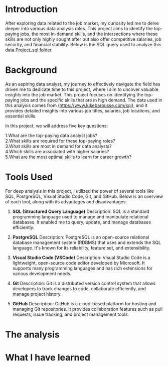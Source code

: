 # Introduction
After exploring data related to the job market, 
my curiosity led me to delve deeper into various data analysis roles.
This project aims to identify the top-paying jobs, the most in-demand skills, 
and the intersections where these skills are not only highly sought after but also offer competitive salaries, 
job security, and financial stability. Below is the SQL query used to analyze this data.[Project_sql folder](/Project_sql/)


# Background
As an aspiring data analyst, my journey to effectively navigate the field has driven me to dedicate time to this project, where I aim to uncover valuable insights into the job market. This project focuses on identifying the top-paying jobs and the specific skills that are in high demand. The data used in this analysis comes from (https://www.lukebarousse.com/sql), and it provides detailed insights into various job titles, salaries, job locations, and essential skills.

In this project, we will address five key questions:

1.What are the top-paying data analyst jobs?                                            
2.What skills are required for these top-paying roles?                                        
3.What skills are most in demand for data analysts?                                    
4.Which skills are associated with higher salaries?                                      
5.What are the most optimal skills to learn for career growth?
# Tools Used
For deep analysis in this project, I utilized the power of several tools like SQL, PostgreSQL, Visual Studio Code, Git, and GitHub. Below is an overview of each tool, along with its advantages and disadvantages:

1. **SQL (Structured Query Language)**
Description: SQL is a standard programming language used to manage and manipulate relational databases. It enabled me  to query, update, and manage databases efficiently.
2. **PostgreSQL**
Description: PostgreSQL is an open-source relational database management system (RDBMS) that uses and extends the SQL language. It's known for its reliability, feature set, and extensibility.

3. **Visual Studio Code (VSCode)**
Description: Visual Studio Code is a lightweight, open-source code editor developed by Microsoft. It supports many programming languages and has rich extensions for various development needs.

4. **Git**
Description: Git is a distributed version control system that allows developers to track changes to code, collaborate efficiently, and manage project history.

5. **GitHub**
Description: GitHub is a cloud-based platform for hosting and managing Git repositories. It provides collaboration features such as pull requests, issue tracking, and project management tools.
# The analysis
# What I have learned

